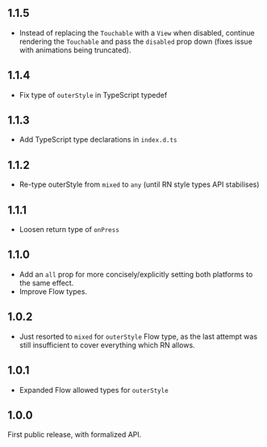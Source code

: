 ## 1.1.5

- Instead of replacing the `Touchable` with a `View` when disabled,
  continue rendering the `Touchable` and pass the `disabled` prop down
  (fixes issue with animations being truncated).

## 1.1.4

- Fix type of `outerStyle` in TypeScript typedef

## 1.1.3

- Add TypeScript type declarations in `index.d.ts`

## 1.1.2

- Re-type outerStyle from `mixed` to `any` (until RN style types API stabilises)

## 1.1.1

- Loosen return type of `onPress`

## 1.1.0

- Add an `all` prop for more concisely/explicitly setting both platforms to the same effect.
- Improve Flow types.

## 1.0.2

- Just resorted to `mixed` for `outerStyle` Flow type, as the last attempt was still insufficient to cover everything which RN allows.

## 1.0.1

- Expanded Flow allowed types for `outerStyle`

## 1.0.0

First public release, with formalized API.
